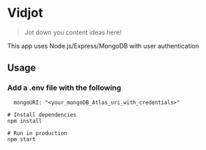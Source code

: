 # Vidjot

> Jot down you content ideas here!

This app uses Node.js/Express/MongoDB with user authentication

## Usage

### Add a .env file with the following

```
  mongoURI: "<your_mongoDB_Atlas_uri_with_credentials>"
```

```
# Install dependencies
npm install

# Run in production
npm start
```

